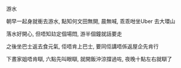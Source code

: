 游水

朝早一起身就衝去游水, 點知何文田無開, 晨無喊, 乖乖咁坐Uber 去大環山

落水好開心, 但唔知攰定個場悶, 游半個鐘就話要走

之後坐巴士返去食元氣, 佢唔肯上巴士, 要同佢講唔係返屋企先肯行

下晝家姐唔肯瞓, 六點先叫眼瞓, 就開飯沖涼撐過咗, 夜晚十點左右就瞓了
